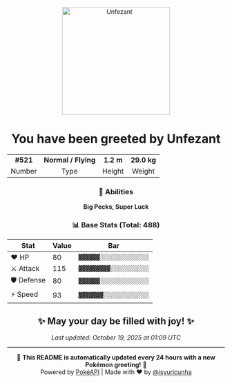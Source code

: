 <div align="center">

<img src="https://raw.githubusercontent.com/PokeAPI/sprites/master/sprites/pokemon/521.png" width="250" height="250" alt="Unfezant">

# You have been greeted by **Unfezant**

<table>
<tr>
<td align="center"><strong>#521</strong></td>
<td align="center"><strong>Normal / Flying</strong></td>
<td align="center"><strong>1.2 m</strong></td>
<td align="center"><strong>29.0 kg</strong></td>
</tr>
<tr>
<td align="center">Number</td>
<td align="center">Type</td>
<td align="center">Height</td>
<td align="center">Weight</td>
</tr>
</table>

### 🎯 Abilities
**Big Pecks, Super Luck**

### 📊 Base Stats (Total: 488)

| Stat | Value | Bar |
|------|-------|-----|
| ❤️ HP | 80 | `▓▓▓▓▓▓░░░░░░░░░░░░░░` |
| ⚔️ Attack | 115 | `▓▓▓▓▓▓▓▓▓░░░░░░░░░░░` |
| 🛡️ Defense | 80 | `▓▓▓▓▓▓░░░░░░░░░░░░░░` |
| ⚡ Speed | 93 | `▓▓▓▓▓▓▓░░░░░░░░░░░░░` |

## ✨ May your day be filled with joy! ✨

*Last updated: October 19, 2025 at 01:09 UTC*

---

🌟 **This README is automatically updated every 24 hours with a new Pokémon greeting!** 🌟<br>
Powered by [PokéAPI](https://pokeapi.co/) | Made with ❤️ by [@isyuricunha](https://github.com/isyuricunha)

</div>